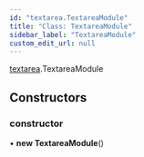 ```yaml
---
id: "textarea.TextareaModule"
title: "Class: TextareaModule"
sidebar_label: "TextareaModule"
custom_edit_url: null
---
```


[textarea](../modules/textarea).TextareaModule

## Constructors

### constructor

• **new TextareaModule**()
